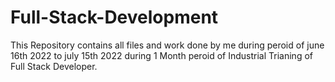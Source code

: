 # Full-Stack-Development
This Repository contains all files and work done by me during peroid of june 16th 2022 to july 15th 2022 during 1 Month peroid of Industrial Trianing of Full Stack Developer.
